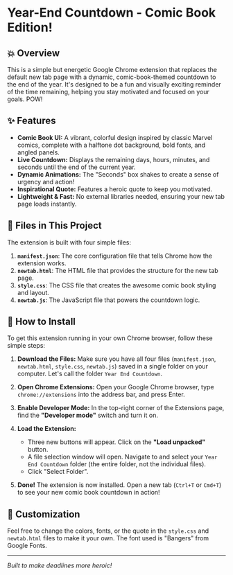 # Year-End Countdown - Comic Book Edition!

## 💥 Overview

This is a simple but energetic Google Chrome extension that replaces the default new tab page with a dynamic, comic-book-themed countdown to the end of the year. It's designed to be a fun and visually exciting reminder of the time remaining, helping you stay motivated and focused on your goals. POW!

## ✨ Features

* **Comic Book UI:** A vibrant, colorful design inspired by classic Marvel comics, complete with a halftone dot background, bold fonts, and angled panels.
* **Live Countdown:** Displays the remaining days, hours, minutes, and seconds until the end of the current year.
* **Dynamic Animations:** The "Seconds" box shakes to create a sense of urgency and action!
* **Inspirational Quote:** Features a heroic quote to keep you motivated.
* **Lightweight & Fast:** No external libraries needed, ensuring your new tab page loads instantly.

## 📂 Files in This Project

The extension is built with four simple files:

1.  **`manifest.json`**: The core configuration file that tells Chrome how the extension works.
2.  **`newtab.html`**: The HTML file that provides the structure for the new tab page.
3.  **`style.css`**: The CSS file that creates the awesome comic book styling and layout.
4.  **`newtab.js`**: The JavaScript file that powers the countdown logic.

## 🚀 How to Install

To get this extension running in your own Chrome browser, follow these simple steps:

1.  **Download the Files:** Make sure you have all four files (`manifest.json`, `newtab.html`, `style.css`, `newtab.js`) saved in a single folder on your computer. Let's call the folder `Year End Countdown`.

2.  **Open Chrome Extensions:** Open your Google Chrome browser, type `chrome://extensions` into the address bar, and press Enter.

3.  **Enable Developer Mode:** In the top-right corner of the Extensions page, find the **"Developer mode"** switch and turn it on.

4.  **Load the Extension:**
    * Three new buttons will appear. Click on the **"Load unpacked"** button.
    * A file selection window will open. Navigate to and select your `Year End Countdown` folder (the entire folder, not the individual files).
    * Click "Select Folder".

5.  **Done!** The extension is now installed. Open a new tab (`Ctrl+T` or `Cmd+T`) to see your new comic book countdown in action!

## 🎨 Customization

Feel free to change the colors, fonts, or the quote in the `style.css` and `newtab.html` files to make it your own. The font used is "Bangers" from Google Fonts.

---
*Built to make deadlines more heroic!*
